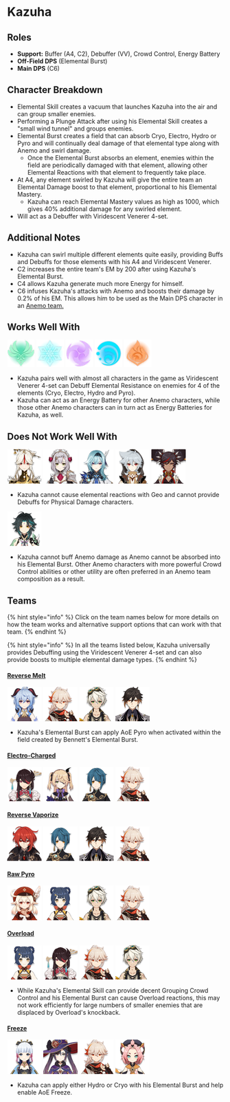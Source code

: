 # Kazuha

## Roles

* **Support:** Buffer \(A4, C2\), Debuffer \(VV\), Crowd Control, Energy Battery
* **Off-Field DPS** \(Elemental Burst\)
* **Main DPS** \(C6\)

## Character Breakdown

* Elemental Skill creates a vacuum that launches Kazuha into the air and can group smaller enemies.
* Performing a Plunge Attack after using his Elemental Skill creates a "small wind tunnel" and groups enemies. 
* Elemental Burst creates a field that can absorb Cryo, Electro, Hydro or Pyro and will continually deal damage of that elemental type along with Anemo and swirl damage.  
  * Once the Elemental Burst absorbs an element, enemies within the field are periodically damaged with that element, allowing other Elemental Reactions with that element to frequently take place.
* At A4, any element swirled by Kazuha will give the entire team an Elemental Damage boost to that element, proportional to his Elemental Mastery.
  * Kazuha can reach Elemental Mastery values as high as 1000, which gives 40% additional damage for any swirled element.
* Will act as a Debuffer with Viridescent Venerer 4-set.

## **Additional Notes**

* Kazuha can swirl multiple different elements quite easily, providing Buffs and Debuffs for those elements with his A4 and Viridescent Venerer.
* C2 increases the entire team's EM by 200 after using Kazuha's Elemental Burst.
* C4 allows Kazuha generate much more Energy for himself.
* C6 infuses Kazuha's attacks with Anemo and boosts their damage by 0.2% of his EM. This allows him to be used as the Main DPS character in an [Anemo team.](../../teams/anemo.md)

## Works Well With

  ![](../../.gitbook/assets/element_anemo.webp) ![](../../.gitbook/assets/element_cryo.webp) ![](../../.gitbook/assets/element_electro.webp) ![](../../.gitbook/assets/element_hydro.webp) ![](../../.gitbook/assets/element_pyro.webp) 

* Kazuha pairs well with almost all characters in the game as Viridescent Venerer 4-set can Debuff Elemental Resistance on enemies for 4 of the elements \(Cryo, Electro, Hydro and Pyro\).
* Kazuha can act as an Energy Battery for other Anemo characters, while those other Anemo characters can in turn act as Energy Batteries for Kazuha, as well.

## Does Not Work Well With

 ![](../../.gitbook/assets/ui_avataricon_ningguang.png) ![](../../.gitbook/assets/ui_avataricon_noelle.png) ![](../../.gitbook/assets/ui_avataricon_eula.png) ![](../../.gitbook/assets/ui_avataricon_razor.png) ![](../../.gitbook/assets/ui_avataricon_xinyan.png) 

* Kazuha cannot cause elemental reactions with Geo and cannot provide Debuffs for Physical Damage characters.

![](../../.gitbook/assets/ui_avataricon_xiao.png) 

* Kazuha cannot buff Anemo damage as Anemo cannot be absorbed into his Elemental Burst. Other Anemo characters with more powerful Crowd Control abilities or other utility are often preferred in an Anemo team composition as a result.

## Teams

{% hint style="info" %}
Click on the team names below for more details on how the team works and alternative support options that can work with that team.
{% endhint %}

{% hint style="info" %}
In all the teams listed below, Kazuha universally provides Debuffing using the Viridescent Venerer 4-set and can also provide boosts to multiple elemental damage types.
{% endhint %}

#### [Reverse Melt](../../teams/reverse-melt.md)

![](../../.gitbook/assets/ui_avataricon_ganyu.png) ![](../../.gitbook/assets/ui_avataricon_kazuha.png) ![](../../.gitbook/assets/ui_avataricon_bennett.png) ![](../../.gitbook/assets/ui_avataricon_zhongli.png) 

* Kazuha's Elemental Burst can apply AoE Pyro when activated within the field created by Bennett's Elemental Burst.

#### [Electro-Charged](../../teams/electro-charged.md)

![](../../.gitbook/assets/ui_avataricon_beidou.png) ![](../../.gitbook/assets/ui_avataricon_fischl.png) ![](../../.gitbook/assets/ui_avataricon_xingqiu.png) ![](../../.gitbook/assets/ui_avataricon_kazuha.png) 

#### [Reverse Vaporize](../../teams/reverse-vaporize.md)

![](../../.gitbook/assets/ui_avataricon_diluc.png) ![](../../.gitbook/assets/ui_avataricon_xingqiu.png) ![](../../.gitbook/assets/ui_avataricon_zhongli.png) ![](../../.gitbook/assets/ui_avataricon_kazuha.png) 

#### [Raw Pyro](../../teams/pure-pyro.md)

![](../../.gitbook/assets/ui_avataricon_klee.png) ![](../../.gitbook/assets/ui_avataricon_xiangling.png) ![](../../.gitbook/assets/ui_avataricon_bennett.png) ![](../../.gitbook/assets/ui_avataricon_kazuha.png) 

#### [Overload](../../teams/overload.md)

![](../../.gitbook/assets/ui_avataricon_xiangling.png) ![](../../.gitbook/assets/ui_avataricon_beidou.png) ![](../../.gitbook/assets/ui_avataricon_kazuha.png) ![](../../.gitbook/assets/ui_avataricon_bennett.png) 

* While Kazuha's Elemental Skill can provide decent Grouping Crowd Control and his Elemental Burst can cause Overload reactions, this may not work efficiently for large numbers of smaller enemies that are displaced by Overload's knockback.

#### [Freeze](../../teams/freeze.md)

![](../../.gitbook/assets/ui_avataricon_ayaka.png) ![](../../.gitbook/assets/ui_avataricon_mona.png) ![](../../.gitbook/assets/ui_avataricon_kazuha.png) ![](../../.gitbook/assets/ui_avataricon_diona.png) 

* Kazuha can apply either Hydro or Cryo with his Elemental Burst and help enable AoE Freeze.

